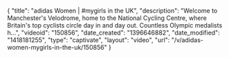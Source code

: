 {
    "title": "adidas Women | #mygirls in the UK",
    "description": "Welcome to Manchester's Velodrome, home to the National Cycling Centre, where Britain's top cyclists circle day in and day out. Countless Olympic medalists h...",
    "videoid": "150856",
    "date_created": "1396646882",
    "date_modified": "1418181255",
    "type": "captivate",
    "layout": "video",
    "url": "\/v\/adidas-women-mygirls-in-the-uk\/150856"
}